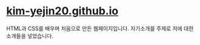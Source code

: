 # [kim-yejin20.github.io](https://kim-yejin20.github.io/)

HTML과 CSS를 배우며 처음으로 만든 웹페이지입니다.
자기소개를 주제로 저에 대한 소개들을 넣었습니다. 
